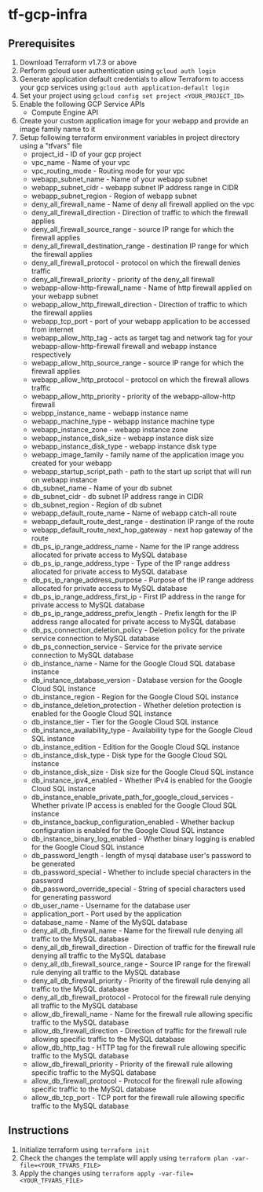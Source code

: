 # tf-gcp-infra

## Prerequisites
1. Download Terraform v1.7.3 or above
2. Perform gcloud user authentication using ```gcloud auth login```
3. Generate application default credentials to allow Terraform to access your gcp services using ```gcloud auth application-default login```
4. Set your project using ```gcloud config set project <YOUR_PROJECT_ID>```
5. Enable the following GCP Service APIs
    - Compute Engine API
6. Create your custom application image for your webapp and provide an image family name to it
7. Setup following terraform environment variables in project directory using a "tfvars" file
    - project_id - ID of your gcp project
    - vpc_name - Name of your vpc
    - vpc_routing_mode - Routing mode for your vpc
    - webapp_subnet_name - Name of your webapp subnet
    - webapp_subnet_cidr - webapp subnet IP address range in CIDR
    - webapp_subnet_region - Region of webapp subnet
    - deny_all_firewall_name - Name of deny all firewall applied on the vpc
    - deny_all_firewall_direction - Direction of traffic to which the firewall applies
    - deny_all_firewall_source_range - source IP range for which the firewall applies
    - deny_all_firewall_destination_range - destination IP range for which the firewall applies
    - deny_all_firewall_protocol - protocol on which the firewall denies traffic
    - deny_all_firewall_priority - priority of the deny_all firewall
    - webapp-allow-http-firewall_name - Name of http firewall applied on your webapp subnet
    - webapp_allow_http_firewall_direction - Direction of traffic to which the firewall applies
    - webapp_tcp_port - port of your webapp application to be accessed from internet
    - webapp_allow_http_tag - acts as target tag and network tag for your webapp-allow-http-firewall firewall and webapp instance respectively
    - webapp_allow_http_source_range - source IP range for which the firewall applies
    - webapp_allow_http_protocol - protocol on which the firewall allows traffic
    - webapp_allow_http_priority - priority of the webapp-allow-http firewall
    - webpp_instance_name - webapp instance name
    - webapp_machine_type - webapp instance machine type
    - webapp_instance_zone - webapp instance zone
    - webapp_instance_disk_size - webapp instance disk size
    - webapp_instance_disk_type - webapp instance disk type
    - webapp_image_family - family name of the application image you created for your webapp
    - webapp_startup_script_path - path to the start up script that will run on webapp instance
    - db_subnet_name - Name of your db subnet
    - db_subnet_cidr - db subnet IP address range in CIDR
    - db_subnet_region - Region of db subnet
    - webapp_default_route_name - Name of webapp catch-all route
    - webapp_default_route_dest_range - destination IP range of the route
    - webapp_default_route_next_hop_gateway - next hop gateway of the route
    - db_ps_ip_range_address_name - Name for the IP range address allocated for private access to MySQL database
    - db_ps_ip_range_address_type - Type of the IP range address allocated for private access to MySQL database
    - db_ps_ip_range_address_purpose - Purpose of the IP range address allocated for private access to MySQL database
    - db_ps_ip_range_address_first_ip - First IP address in the range for private access to MySQL database
    - db_ps_ip_range_address_prefix_length - Prefix length for the IP address range allocated for private access to MySQL database
    - db_ps_connection_deletion_policy - Deletion policy for the private service connection to MySQL database
    - db_ps_connection_service - Service for the private service connection to MySQL database
    - db_instance_name - Name for the Google Cloud SQL database instance
    - db_instance_database_version - Database version for the Google Cloud SQL instance
    - db_instance_region - Region for the Google Cloud SQL instance
    - db_instance_deletion_protection - Whether deletion protection is enabled for the Google Cloud SQL instance
    - db_instance_tier - Tier for the Google Cloud SQL instance
    - db_instance_availability_type - Availability type for the Google Cloud SQL instance
    - db_instance_edition - Edition for the Google Cloud SQL instance
    - db_instance_disk_type - Disk type for the Google Cloud SQL instance
    - db_instance_disk_size - Disk size for the Google Cloud SQL instance
    - db_instance_ipv4_enabled - Whether IPv4 is enabled for the Google Cloud SQL instance
    - db_instance_enable_private_path_for_google_cloud_services - Whether private IP access is enabled for the Google Cloud SQL instance
    - db_instance_backup_configuration_enabled - Whether backup configuration is enabled for the Google Cloud SQL instance
    - db_instance_binary_log_enabled - Whether binary logging is enabled for the Google Cloud SQL instance
    - db_password_length - length of mysql database user's password to be generated
    - db_password_special - Whether to include special characters in the password
    - db_password_override_special - String of special characters used for generating password
    - db_user_name - Username for the database user
    - application_port - Port used by the application
    - database_name - Name of the MySQL database
    - deny_all_db_firewall_name - Name for the firewall rule denying all traffic to the MySQL database
    - deny_all_db_firewall_direction - Direction of traffic for the firewall rule denying all traffic to the MySQL database
    - deny_all_db_firewall_source_range - Source IP range for the firewall rule denying all traffic to the MySQL database
    - deny_all_db_firewall_priority - Priority of the firewall rule denying all traffic to the MySQL database
    - deny_all_db_firewall_protocol - Protocol for the firewall rule denying all traffic to the MySQL database
    - allow_db_firewall_name - Name for the firewall rule allowing specific traffic to the MySQL database
    - allow_db_firewall_direction - Direction of traffic for the firewall rule allowing specific traffic to the MySQL database
    - allow_db_http_tag - HTTP tag for the firewall rule allowing specific traffic to the MySQL database
    - allow_db_firewall_priority - Priority of the firewall rule allowing specific traffic to the MySQL database
    - allow_db_firewall_protocol - Protocol for the firewall rule allowing specific traffic to the MySQL database
    - allow_db_tcp_port - TCP port for the firewall rule allowing specific traffic to the MySQL database

## Instructions
1. Initialize terraform using ```terraform init```
2. Check the changes the template will apply using ```terraform plan -var-file=<YOUR_TFVARS_FILE>```
3. Apply the changes using ```terraform apply -var-file=<YOUR_TFVARS_FILE>```
